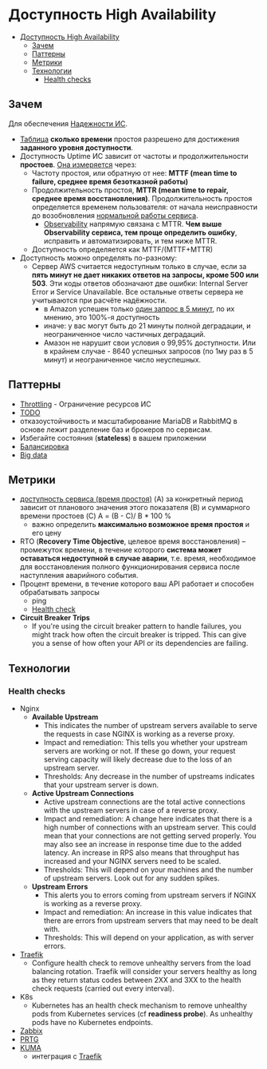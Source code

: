 # Доступность High Availability

- [Доступность High Availability](#доступность-high-availability)
  - [Зачем](#зачем)
  - [Паттерны](#паттерны)
  - [Метрики](#метрики)
  - [Технологии](#технологии)
    - [Health checks](#health-checks)

## Зачем

Для обеспечения [Надежности ИС](reliability.md).

- [Таблица](https://sre.google/sre-book/availability-table/) __сколько времени__ простоя разрешено для достижения __заданного уровня доступности__.
- Доступность Uptime ИС зависит от частоты и продолжительности __простоев__. [Она измеряется](https://habr.com/ru/companies/itsumma/articles/435662/) через:
  - Частоту простоя, или обратную от нее: __MTTF (mean time to failure, среднее время безотказной работы)__
  - Продолжительность простоя, __MTTR (mean time to repair, среднее время восстановления)__. Продолжительность простоя определяется временем пользователя: от начала неисправности до возобновления [нормальной работы сервиса](https://habr.com/ru/companies/slurm/articles/525176/).
    - [Observability](observability.md) напрямую связана с MTTR. __Чем выше Observability сервиса, тем проще определить ошибку__, исправить и автоматизировать, и тем ниже MTTR.
  - Доступность определяется как MTTF/(MTTF+MTTR)
- Доступность можно определять по-разному:
  - Сервер AWS считается недоступным только в случае, если за __пять минут не дает никаких ответов на запросы, кроме 500 или 503__. Эти коды ответов обозначают две ошибки: Internal Server Error и Service Unavailable. Все остальные ответы сервера не учитываются при расчёте надёжности.
    - в Amazon успешен только [один запрос в 5 минут](https://habr.com/ru/companies/avito/articles/742960/), по их мнению, это 100%-я доступность
    - иначе: у вас могут быть до 21 минуты полной деградации, и неограниченное число частичных деградаций.
    - Амазон не нарушит свои условия о 99,95% доступности. Или в крайнем случае - 8640 успешных запросов (по 1му раз в 5 минут) и неограниченное число неуспешных.

## Паттерны

- [Throttling](https://docs.microsoft.com/ru-ru/azure/architecture/patterns/throttling) - Ограничение ресурсов ИС
- [TODO](https://photos.app.goo.gl/VaUseEzeFcvSJj6U9)
- отказоустойчивость и масштабирование MariaDB и RabbitMQ в основе лежит разделение баз и брокеров по сервисам.
- Избегайте состояния (__stateless__) в вашем приложении
- [Балансировка](../pattern/deployment/load.balancing.md)
- [Big data](../style/bigdata.md)

## Метрики

- [доступность сервиса (время простоя)](https://bigdataschool.ru/blog/sre-indicators-devops-itil.html) (A) за конкретный период зависит от планового значения этого показателя (B) и суммарного времени простоев (C)  A = (B - C)/ B * 100 %
  - важно определить __максимально возможное время простоя__ и его цену
- RTO (__Recovery Time Objective__, целевое время восстановления) – промежуток времени, в течение которого __система может оставаться недоступной в случае аварии__, т.е. время, необходимое для восстановления полного функционирования сервиса после наступления аварийного события.
- Процент времени, в течение которого ваш API работает и способен обрабатывать запросы
  - ping
  - [Health check](#health-checks)
- __Circuit Breaker Trips__
  - If you're using the circuit breaker pattern to handle failures, you might track how often the circuit breaker is tripped. This can give you a sense of how often your API or its dependencies are failing.

## Технологии

### Health checks

- Nginx
  - __Available Upstream__
    - This indicates the number of upstream servers available to serve the requests in case NGINX is working as a reverse proxy.
    - Impact and remediation: This tells you whether your upstream servers are working or not. If these go down, your request serving capacity will likely decrease due to the loss of an upstream server.
    - Thresholds: Any decrease in the number of upstreams indicates that your upstream server is down.
  - __Active Upstream Connections__
    - Active upstream connections are the total active connections with the upstream servers in case of a reverse proxy.
    - Impact and remediation: A change here indicates that there is a high number of connections with an upstream server. This could mean that your connections are not getting served properly. You may also see an increase in response time due to the added latency. An increase in RPS also means that throughput has increased and your NGINX servers need to be scaled.
    - Thresholds: This will depend on your machines and the number of upstream servers. Look out for any sudden spikes.
  - __Upstream Errors__
    - This alerts you to errors coming from upstream servers if NGINX is working as a reverse proxy.
    - Impact and remediation: An increase in this value indicates that there are errors from upstream servers that may need to be dealt with.
    - Thresholds: This will depend on your application, as with server errors.
- [Traefik](../../technology/middleware/api.gateway/gw.traefik.md)  
  - Configure health check to remove unhealthy servers from the load balancing rotation. Traefik will consider your servers healthy as long as they return status codes between 2XX and 3XX to the health check requests (carried out every interval).
- K8s
  - Kubernetes has an health check mechanism to remove unhealthy pods from Kubernetes services (cf __readiness probe__). As unhealthy pods have no Kubernetes endpoints.
- [Zabbix](https://www.zabbix.com/documentation/current/en/manual/web_interface/frontend_sections/reports/availability)
- [PRTG](https://www.paessler.com/server-uptime)
- [KUMA](https://github.com/louislam/uptime-kuma)
  - интеграция с [Traefik](https://www.paulsblog.dev/use-docker-uptime-kuma-and-traefik-to-monitor-your-website/)
